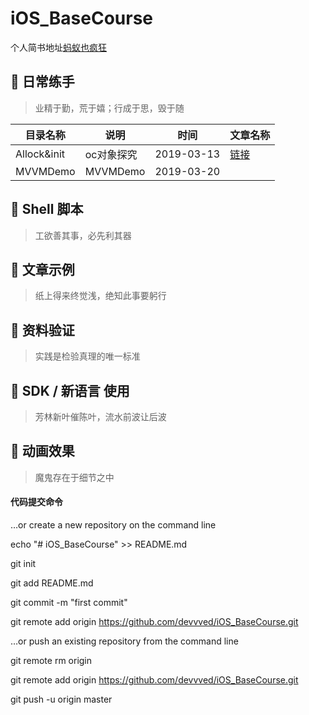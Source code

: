 # iOS_BaseCourse
个人简书地址[蚂蚁也疯狂](https://www.jianshu.com/u/8ca2b58265c8)


## 🔪 日常练手
> 业精于勤，荒于嬉；行成于思，毁于随

目录名称 | 说明 |时间 | 文章名称
------- | ------- | ------- | -------
Allock&init|oc对象探究|2019-03-13|[链接](https://www.jianshu.com/p/9190d5c93e17)|
MVVMDemo|MVVMDemo|2019-03-20|   |




## 🐚 Shell 脚本 
>工欲善其事，必先利其器


## 🌰 文章示例
> 纸上得来终觉浅，绝知此事要躬行



## 🥑 资料验证
> 实践是检验真理的唯一标准


## 🍋 SDK / 新语言 使用
> 芳林新叶催陈叶，流水前波让后波


## 🍉 动画效果
> 魔鬼存在于细节之中










#### 代码提交命令

…or create a new repository on the command line

echo "# iOS_BaseCourse" >> README.md

git init

git add README.md

git commit -m "first commit"

git remote add origin https://github.com/devvved/iOS_BaseCourse.git

…or push an existing repository from the command line

git remote rm origin

git remote add origin https://github.com/devvved/iOS_BaseCourse.git

git push -u origin master
